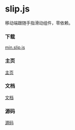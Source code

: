 slip.js
=======

移动端跟随手指滑动组件，零依赖。

### 下载
[min.slip.js](http://binnng.github.io/slip.js/dist/min.slip.js)

### 主页

[主页](http://binnng.github.io/slip.js)

### 文档

[文档](http://binnng.github.io/slip.js/docs)

### 源码

[源码](http://binnng.github.io/slip.js/docs/slip.html)
